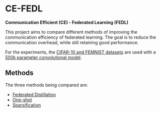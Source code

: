 # CE-FEDL
**Communication Efficient (CE) - Federated Learning (FEDL)**

This project aims to compare different methods of improving the communication efficiency of federated learning. The goal is to reduce the communication overhead, while still retaining good performance.

For the experiments, the [CIFAR-10 and FEMNIST datasets](data.py) are used with a [500k parameter convolutional model](models.py).

## Methods 

The three methods being compared are:
- [Federated Distillation](fed_dist_flower)
- [One-shot](aggregation_methods)
- [Sparsification](sparsification)
